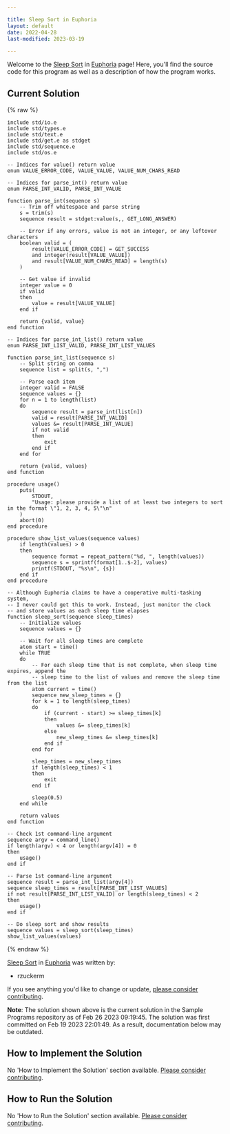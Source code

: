 ```yaml
---

title: Sleep Sort in Euphoria
layout: default
date: 2022-04-28
last-modified: 2023-03-19

---
```


Welcome to the [Sleep Sort](https://sampleprograms.io/projects/sleep-sort) in [Euphoria](https://sampleprograms.io/languages/euphoria) page! Here, you'll find the source code for this program as well as a description of how the program works.

## Current Solution

{% raw %}

```euphoria
include std/io.e
include std/types.e
include std/text.e
include std/get.e as stdget
include std/sequence.e
include std/os.e

-- Indices for value() return value
enum VALUE_ERROR_CODE, VALUE_VALUE, VALUE_NUM_CHARS_READ

-- Indices for parse_int() return value
enum PARSE_INT_VALID, PARSE_INT_VALUE

function parse_int(sequence s)
    -- Trim off whitespace and parse string
    s = trim(s)
    sequence result = stdget:value(s,, GET_LONG_ANSWER)

    -- Error if any errors, value is not an integer, or any leftover characters
    boolean valid = (
        result[VALUE_ERROR_CODE] = GET_SUCCESS
        and integer(result[VALUE_VALUE])
        and result[VALUE_NUM_CHARS_READ] = length(s)
    )

    -- Get value if invalid
    integer value = 0
    if valid
    then
        value = result[VALUE_VALUE]
    end if

    return {valid, value}
end function

-- Indices for parse_int_list() return value
enum PARSE_INT_LIST_VALID, PARSE_INT_LIST_VALUES

function parse_int_list(sequence s)
    -- Split string on comma
    sequence list = split(s, ",")

    -- Parse each item
    integer valid = FALSE
    sequence values = {}
    for n = 1 to length(list)
    do
        sequence result = parse_int(list[n])
        valid = result[PARSE_INT_VALID]
        values &= result[PARSE_INT_VALUE]
        if not valid
        then
            exit
        end if
    end for

    return {valid, values}
end function

procedure usage()
    puts(
        STDOUT, 
        "Usage: please provide a list of at least two integers to sort in the format \"1, 2, 3, 4, 5\"\n"
    )
    abort(0)
end procedure

procedure show_list_values(sequence values)
    if length(values) > 0
    then
        sequence format = repeat_pattern("%d, ", length(values))
        sequence s = sprintf(format[1..$-2], values)
        printf(STDOUT, "%s\n", {s})
    end if
end procedure

-- Although Euphoria claims to have a cooperative multi-tasking system,
-- I never could get this to work. Instead, just monitor the clock
-- and store values as each sleep time elapses
function sleep_sort(sequence sleep_times)
    -- Initialize values
    sequence values = {}

    -- Wait for all sleep times are complete
    atom start = time()
    while TRUE
    do
        -- For each sleep time that is not complete, when sleep time expires, append the
        -- sleep time to the list of values and remove the sleep time from the list
        atom current = time()
        sequence new_sleep_times = {}
        for k = 1 to length(sleep_times)
        do
            if (current - start) >= sleep_times[k]
            then
                values &= sleep_times[k]
            else
                new_sleep_times &= sleep_times[k]
            end if
        end for

        sleep_times = new_sleep_times
        if length(sleep_times) < 1
        then
            exit
        end if

        sleep(0.5)
    end while

    return values
end function

-- Check 1st command-line argument
sequence argv = command_line()
if length(argv) < 4 or length(argv[4]) = 0
then
    usage()
end if

-- Parse 1st command-line argument
sequence result = parse_int_list(argv[4])
sequence sleep_times = result[PARSE_INT_LIST_VALUES]
if not result[PARSE_INT_LIST_VALID] or length(sleep_times) < 2
then
    usage()
end if

-- Do sleep sort and show results
sequence values = sleep_sort(sleep_times)
show_list_values(values)
```

{% endraw %}

[Sleep Sort](https://sampleprograms.io/projects/sleep-sort) in [Euphoria](https://sampleprograms.io/languages/euphoria) was written by:

- rzuckerm

If you see anything you'd like to change or update, [please consider contributing](https://github.com/TheRenegadeCoder/sample-programs).

**Note**: The solution shown above is the current solution in the Sample Programs repository as of Feb 26 2023 09:19:45. The solution was first committed on Feb 19 2023 22:01:49. As a result, documentation below may be outdated.

## How to Implement the Solution

No 'How to Implement the Solution' section available. [Please consider contributing](https://github.com/TheRenegadeCoder/sample-programs-website).

## How to Run the Solution

No 'How to Run the Solution' section available. [Please consider contributing](https://github.com/TheRenegadeCoder/sample-programs-website).